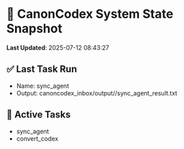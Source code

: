 # 🧠 CanonCodex System State Snapshot
**Last Updated**: 2025-07-12 08:43:27

## ✅ Last Task Run
- Name: sync_agent
- Output: canoncodex_inbox/output//sync_agent_result.txt

## 🔁 Active Tasks
- sync_agent
- convert_codex
